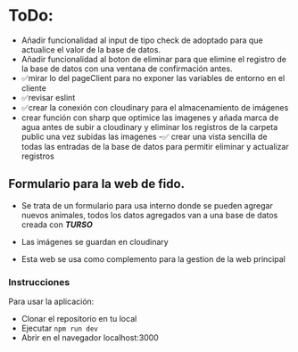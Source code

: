 # ToDo:

- Añadir funcionalidad al input de tipo check de adoptado para que actualice el valor de la base de datos.
- Añadir funcionalidad al boton de eliminar para que elimine el registro de la base de datos con una ventana de confirmación antes.
- ✅mirar lo del pageClient para no exponer las variables de entorno en el cliente
- ✅revisar eslint
- ✅crear la conexión con cloudinary para el almacenamiento de imágenes
- crear función con sharp que optimice las imagenes y añada marca de agua antes de subir a cloudinary y eliminar los registros de la carpeta public una vez subidas las imagenes
  -✅ crear una vista sencilla de todas las entradas de la base de datos para permitir eliminar y actualizar registros

## Formulario para la web de fido.

- Se trata de un formulario para usa interno donde se pueden agregar nuevos animales,
  todos los datos agregados van a una base de datos creada con **_TURSO_**

- Las imágenes se guardan en cloudinary
- Esta web se usa como complemento para la gestion de la web principal

### Instrucciones

Para usar la aplicación:

- Clonar el repositorio en tu local
- Ejecutar `npm run dev`
- Abrir en el navegador localhost:3000
